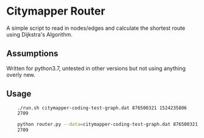 Citymapper Router
===============

A simple script to read in nodes/edges and calculate the shortest route using Dijkstra's Algorithm. 

Assumptions
---------------

Written for python3.7, untested in other versions but not using anything overly new.

Usage
-------

```bash
	./run.sh citymapper-coding-test-graph.dat 876500321 1524235806
	2709
```

```bash
	python router.py --data=citymapper-coding-test-graph.dat 876500321 1524235806
	2709
```
